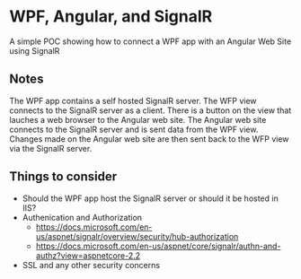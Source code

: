 # WPF, Angular, and SignalR 
A simple POC showing how to connect a WPF app with an Angular Web Site using SignalR

## Notes
The WPF app contains a self hosted SignalR server.  The WFP view connects to the SignalR server as a client.  There is a button on the view that lauches a web browser to the Angular web site.  The Angular web site connects to the SignalR server and is sent data from the WPF view.  Changes made on the Angular web site are then sent back to the WFP view via the SignalR server.

## Things to consider
- Should the WPF app host the SignalR server or should it be hosted in IIS?
- Authenication and Authorization
  - https://docs.microsoft.com/en-us/aspnet/signalr/overview/security/hub-authorization
  - https://docs.microsoft.com/en-us/aspnet/core/signalr/authn-and-authz?view=aspnetcore-2.2
- SSL and any other security concerns
